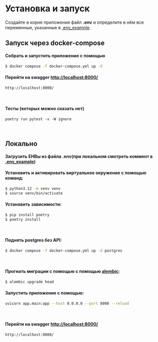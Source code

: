 

# Установка и запуск
Создайте в корне приложения файл **.env** и определите в нём все переменные, указанные в [.env_example](./.env_example).

## Запуск через docker-compose

#### Собрать и запустить приложение с помощью
```sh
$ docker compose -f docker-compose.yml up -d
```



#### Перейти на swagger [http://localhost:8000/](http://localhost:8000)
```sh
http://localhost:8000/
```

<br>

#### Тесты (которых можно сказать нет)

```shell
poetry run pytest -v -W ignore
```

<br>

## Локально
#### Загрузить ЕНВы из файла .env(при локальном  смотреть коммент в [.env_example](./.env_example))

#### Установить и активировать виртуальное окружение с помощью команд:
```sh
$ python3.12 -m venv venv
$ source venv/bin/activate
```

#### Установить зависимости:
```sh
$ pip install poetry
$ poetry install
```



<br>



#### Поднять postgres без API:
```sh
$ docker compose -f docker-compose.yml up -d postgres
```



<br>

#### Прогнать миграции с помощью с помощью [alembic](https://alembic.sqlalchemy.org/en/latest/):
```sh
$ alembic upgrade head
```


#### Запустить приложение с помощью:
```sh
uvicorn app.main:app --host 0.0.0.0 --port 8000 --reload
```

<br>

#### Перейти на swagger [http://localhost:8000/](http://localhost:8000)
```sh
http://localhost:8000/
```

<br>


